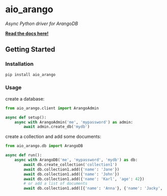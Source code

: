 # aio_arango
*Async Python driver for ArangoDB*

**[Read the docs here!](https://tjtimer.github.io/aio_arango/)**

## Getting Started

### Installation

```bash
pip install aio_arango
```  

### Usage

create a database:

```python
from aio_arango.client import ArangoAdmin

async def setup():
    async with ArangoAdmin('me', 'mypassword') as admin:
        await admin.create_db('mydb')
```

create a collection and add some documents:

```python
from aio_arango.db import ArangoDB

async def run():
    async with ArangoDB('me', 'mypassword', 'mydb') as db:
        await db.create_collection('collection1')
        await db.collection1.add({'name': 'Jane'})
        await db.collection1.add({'name': 'John'})
        await db.collection1.add({'name': 'Karl', 'age': 42})
        # or add a list of documents
        await db.collection1.add([{'name': 'Anna'}, {'name': 'Jacky', 'email': 'jacky@swag.com'}])
```
